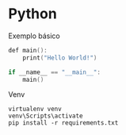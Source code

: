 # Python

Exemplo básico
```kotlin
def main():
    print("Hello World!")

if __name__ == "__main__":
    main()
```
Venv
```shell
virtualenv venv
venv\Scripts\activate
pip install -r requirements.txt
```